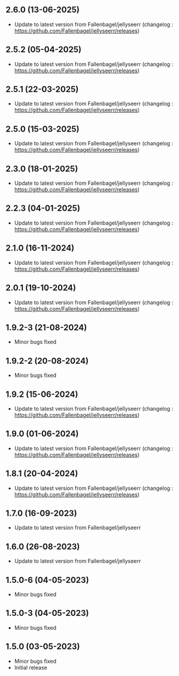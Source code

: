 
## 2.6.0 (13-06-2025)
- Update to latest version from Fallenbagel/jellyseerr (changelog : https://github.com/Fallenbagel/jellyseerr/releases)

## 2.5.2 (05-04-2025)
- Update to latest version from Fallenbagel/jellyseerr (changelog : https://github.com/Fallenbagel/jellyseerr/releases)

## 2.5.1 (22-03-2025)
- Update to latest version from Fallenbagel/jellyseerr (changelog : https://github.com/Fallenbagel/jellyseerr/releases)

## 2.5.0 (15-03-2025)
- Update to latest version from Fallenbagel/jellyseerr (changelog : https://github.com/Fallenbagel/jellyseerr/releases)

## 2.3.0 (18-01-2025)
- Update to latest version from Fallenbagel/jellyseerr (changelog : https://github.com/Fallenbagel/jellyseerr/releases)

## 2.2.3 (04-01-2025)
- Update to latest version from Fallenbagel/jellyseerr (changelog : https://github.com/Fallenbagel/jellyseerr/releases)

## 2.1.0 (16-11-2024)
- Update to latest version from Fallenbagel/jellyseerr (changelog : https://github.com/Fallenbagel/jellyseerr/releases)

## 2.0.1 (19-10-2024)
- Update to latest version from Fallenbagel/jellyseerr (changelog : https://github.com/Fallenbagel/jellyseerr/releases)
## 1.9.2-3 (21-08-2024)
- Minor bugs fixed
## 1.9.2-2 (20-08-2024)

- Minor bugs fixed

## 1.9.2 (15-06-2024)
- Update to latest version from Fallenbagel/jellyseerr (changelog : https://github.com/Fallenbagel/jellyseerr/releases)

## 1.9.0 (01-06-2024)
- Update to latest version from Fallenbagel/jellyseerr (changelog : https://github.com/Fallenbagel/jellyseerr/releases)

## 1.8.1 (20-04-2024)
- Update to latest version from Fallenbagel/jellyseerr (changelog : https://github.com/Fallenbagel/jellyseerr/releases)

## 1.7.0 (16-09-2023)

- Update to latest version from Fallenbagel/jellyseerr

## 1.6.0 (26-08-2023)

- Update to latest version from Fallenbagel/jellyseerr

## 1.5.0-6 (04-05-2023)

- Minor bugs fixed

## 1.5.0-3 (04-05-2023)

- Minor bugs fixed

## 1.5.0 (03-05-2023)

- Minor bugs fixed
- Initial release
